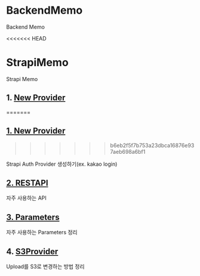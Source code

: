 # BackendMemo
Backend Memo

<<<<<<< HEAD
# StrapiMemo

Strapi Memo

## 1. [New Provider](https://github.com/Kir93/StrapiMemo/blob/master/NewProvider.md)
=======
## [1. New Provider](https://github.com/Kir93/BackendMemo/blob/master/Memos/NewProvider.md)
>>>>>>> b6eb2f5f7b753a23dbca16876e937aeb698a6bf1

Strapi Auth Provider 생성하기(ex. kakao login)

## [2. RESTAPI](https://github.com/Kir93/BackendMemo/blob/master/Memos/RESTAPI.md)

자주 사용하는 API

## [3. Parameters](https://github.com/Kir93/BackendMemo/blob/master/Memos/Parameters.md)

자주 사용하는 Parameters 정리

## 4. [S3Provider](https://github.com/Kir93/StrapiMemo/blob/master/S3Provider.md)

Upload를 S3로 변경하는 방법 정리
